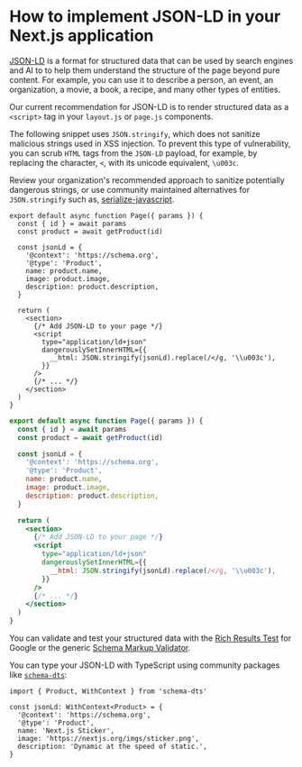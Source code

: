# How to implement JSON-LD in your Next.js application

[JSON-LD](https://json-ld.org/) is a format for structured data that can be used by search engines and AI to to help them understand the structure of the page beyond pure content. For example, you can use it to describe a person, an event, an organization, a movie, a book, a recipe, and many other types of entities.

Our current recommendation for JSON-LD is to render structured data as a `<script>` tag in your `layout.js` or `page.js` components.

The following snippet uses `JSON.stringify`, which does not sanitize malicious strings used in XSS injection. To prevent this type of vulnerability, you can scrub `HTML` tags from the `JSON-LD` payload, for example, by replacing the character, `<`, with its unicode equivalent, `\u003c`.

Review your organization's recommended approach to sanitize potentially dangerous strings, or use community maintained alternatives for `JSON.stringify` such as, [serialize-javascript](https://www.npmjs.com/package/serialize-javascript).

```tsx filename="app/products/[id]/page.tsx" switcher
export default async function Page({ params }) {
  const { id } = await params
  const product = await getProduct(id)

  const jsonLd = {
    '@context': 'https://schema.org',
    '@type': 'Product',
    name: product.name,
    image: product.image,
    description: product.description,
  }

  return (
    <section>
      {/* Add JSON-LD to your page */}
      <script
        type="application/ld+json"
        dangerouslySetInnerHTML={{
          __html: JSON.stringify(jsonLd).replace(/</g, '\\u003c'),
        }}
      />
      {/* ... */}
    </section>
  )
}
```

```jsx filename="app/products/[id]/page.js" switcher
export default async function Page({ params }) {
  const { id } = await params
  const product = await getProduct(id)

  const jsonLd = {
    '@context': 'https://schema.org',
    '@type': 'Product',
    name: product.name,
    image: product.image,
    description: product.description,
  }

  return (
    <section>
      {/* Add JSON-LD to your page */}
      <script
        type="application/ld+json"
        dangerouslySetInnerHTML={{
          __html: JSON.stringify(jsonLd).replace(/</g, '\\u003c'),
        }}
      />
      {/* ... */}
    </section>
  )
}
```

You can validate and test your structured data with the [Rich Results Test](https://search.google.com/test/rich-results) for Google or the generic [Schema Markup Validator](https://validator.schema.org/).

You can type your JSON-LD with TypeScript using community packages like [`schema-dts`](https://www.npmjs.com/package/schema-dts):

```tsx
import { Product, WithContext } from 'schema-dts'

const jsonLd: WithContext<Product> = {
  '@context': 'https://schema.org',
  '@type': 'Product',
  name: 'Next.js Sticker',
  image: 'https://nextjs.org/imgs/sticker.png',
  description: 'Dynamic at the speed of static.',
}
```
